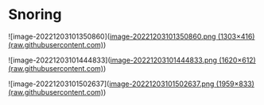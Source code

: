 # Snoring
![image-20221203101350860]([image-20221203101350860.png (1303×416) (raw.githubusercontent.com)](https://raw.githubusercontent.com/Ameixa551/Snoring/master/images/image-20221203101350860.png?token=GHSAT0AAAAAAB3CPQIA3J2R3NISUQQTVAQWY4KXIPA))

![image-20221203101444833]([image-20221203101444833.png (1620×612) (raw.githubusercontent.com)](https://raw.githubusercontent.com/Ameixa551/Snoring/master/images/image-20221203101444833.png?token=GHSAT0AAAAAAB3CPQIACPAH6MU35VYT4NTAY4KXJLQ))

![image-20221203101502637]([image-20221203101502637.png (1959×833) (raw.githubusercontent.com)](https://raw.githubusercontent.com/Ameixa551/Snoring/master/images/image-20221203101502637.png?token=GHSAT0AAAAAAB3CPQIAXTV7FPYEV4IDGX3OY4KXJVQ))
